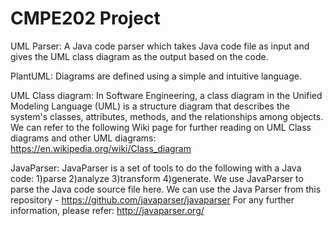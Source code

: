 # CMPE202 Project

UML Parser:
A Java code parser which takes Java code file as input and gives the UML class diagram as the output based on the code.

PlantUML:
Diagrams are defined using a simple and intuitive language.

UML Class diagram:
In Software Engineering, a class diagram in the Unified Modeling Language (UML) is a structure diagram that describes the system's classes, attributes, methods, and the relationships among objects.
We can refer to the following Wiki page for further reading on UML Class diagrams and other UML diagrams: https://en.wikipedia.org/wiki/Class_diagram

JavaParser:
JavaParser is a set of tools to do the following with a Java code:
1)parse
2)analyze
3)transform
4)generate.
We use JavaParser to parse the Java code source file here.
We can use the Java Parser from this repository - https://github.com/javaparser/javaparser
For any further information, please refer: http://javaparser.org/
